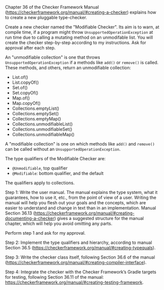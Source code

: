 Chapter 36 of the Checker Framework Manual (https://checkerframework.org/manual/#creating-a-checker) explains how to create a new pluggable type-checker.

Create a new checker named the "Modifiable Checker".  Its aim is to warn, at compile time, if a program might throw `UnsupportedOperationException` at run time due to calling a mutating method on an unmodifable list.
You will create the checker step-by-step according to my instructions.  Ask for approval after each step.

An "unmodifiable collection" is one that throws `UnsupportedOperationException` if a methods like `add()` or `remove()` is called.  These methods, and others, return an unmodifiable collection:

* List.of()
* List.copyOf()
* Set.of()
* Set.copyOf()
* Map.of()
* Map.copyOf()
* Collections.emptyList()
* Collections.emptySet()
* Collections.emptyMap()
* Collections.unmodifiableList()
* Collections.unmodifiableSet()
* Collections.unmodifiableMap()

A "modifiable collection" is one on which methods like `add()` and `remove()` can be called without an `UnsupportedOperationException`.

The type qualifiers of the Modifiable Checker are:

* `@Unmodifiable`, top qualifier
* `@Modifiable`: bottom qualifier, and the default

The qualifiers apply to collections.

Step 1: Write the user manual.  The manual explains the type system, what it guarantees, how to use it, etc., from the point of view of a user. Writing the manual will help you flesh out your goals and the concepts, which are easier to understand and change in text than in an implementation. Manual Section 36.13 (https://checkerframework.org/manual/#creating-documenting-a-checker) gives a suggested structure for the manual chapter, which will help you avoid omitting any parts.

Perform step 1 and ask for my approval.

Step 2: Implement the type qualifiers and hierarchy, according to manual Section 36.5 (https://checkerframework.org/manual/#creating-typequals).

Step 3: Write the checker class itself, following Section 36.6 of the manual (https://checkerframework.org/manual/#creating-compiler-interface).

Step 4: Integrate the checker with the Checker Framework’s Gradle targets for testing, following Section 36.11 of the manual:  https://checkerframework.org/manual/#creating-testing-framework.
